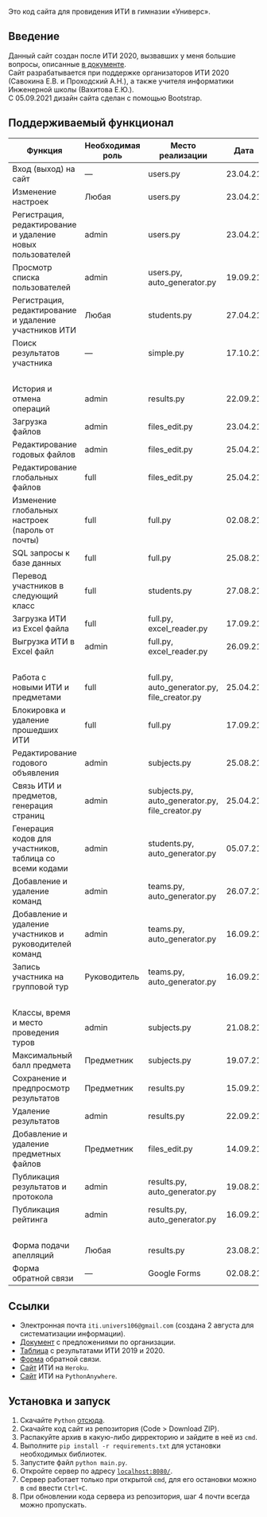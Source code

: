 Это код сайта для провидения ИТИ в гимназии «Универс».  

## Введение
Данный сайт создан после ИТИ 2020, вызвавших у меня большие вопросы, описанные [в документе](https://docs.google.com/document/d/1-kQDHJF7G2VTbGUDE-pVWSsK-hd90rPEaE97XZG1YqY/edit?usp=sharing).  
Сайт разрабатывается при поддержке организаторов ИТИ 2020 (Савокина Е.В. и Проходский А.Н.), а также
учителя информатики Инженерной школы (Вахитова Е.Ю.).  
С 05.09.2021 дизайн сайта сделан с помощью Bootstrap.

## Поддерживаемый функционал
| Функция | Необходимая роль | Место реализации | Дата |
| ------- | ----- | ----- | ---- |
| Вход (выход) на сайт | — | users.py | 23.04.21 |
| Изменение настроек | Любая | users.py | 23.04.21 |
| Регистрация, редактирование и удаление новых пользователей | admin | users.py | 23.04.21 |
| Просмотр списка пользователей | admin | users.py, auto_generator.py | 19.09.21 |
| Регистрация, редактирование и удаление участников ИТИ | Любая | students.py | 27.04.21 |
| Поиск результатов участника | — | simple.py | 17.10.21 |
| &nbsp; | | | |
| История и отмена операций | admin | results.py | 22.09.21 |
| Загрузка файлов | admin | files_edit.py | 23.04.21 |
| Редактирование годовых файлов | admin | files_edit.py | 25.04.21 |
| Редактирование глобальных файлов | full | files_edit.py | 25.04.21 |
| Изменение глобальных настроек (пароль от почты) | full | full.py | 02.08.21 |
| SQL запросы к базе данных | full | full.py | 25.08.21 |
| Перевод участников в следующий класс | full | students.py | 27.08.21 |
| Загрузка ИТИ из Excel файла | full | full.py, excel_reader.py | 17.09.21 |
| Выгрузка ИТИ в Excel файл | admin | full.py, excel_reader.py | 26.09.21 |
| &nbsp; | | | |
| Работа с новыми ИТИ и предметами | full | full.py, auto_generator.py, file_creator.py | 25.04.21 |
| Блокировка и удаление прошедших ИТИ | full | full.py | 17.09.21 |
| Редактирование годового объявления | admin | subjects.py | 25.08.21 |
| Связь ИТИ и предметов, генерация страниц | admin | subjects.py, auto_generator.py, file_creator.py | 25.04.21 |
| Генерация кодов для участников, таблица со всеми кодами | admin | students.py, auto_generator.py | 05.07.21 |
| Добавление и удаление команд | admin | teams.py, auto_generator.py  | 26.07.21 |
| Добавление и удаление участников и руководителей команд | admin | teams.py, auto_generator.py | 16.09.21 |
| Запись участника на групповой тур | Руководитель | teams.py, auto_generator.py | 16.09.21 |
| &nbsp; | | | |
| Классы, время и место проведения туров | admin | subjects.py | 21.08.21 |
| Максимальный балл предмета | Предметник | subjects.py | 19.07.21 |
| Сохранение и предпросмотр результатов | Предметник | results.py | 15.09.21 |
| Удаление результатов | admin | results.py | 22.09.21 |
| Добавление и удаление предметных файлов | Предметник | files_edit.py | 14.09.21 |
| Публикация результатов и протокола | admin | results.py, auto_generator.py | 19.08.21 |
| Публикация рейтинга | admin | results.py, auto_generator.py | 16.09.21 |
| &nbsp; | | | |
| Форма подачи апелляций | Любая | results.py | 23.08.21 |
| Форма обратной связи | — | Google Forms | 02.08.21 |

## Ссылки
+ Электронная почта `iti.univers106@gmail.com` (создана 2 августа для систематизации информации).
+ [Документ](https://docs.google.com/document/d/1-kQDHJF7G2VTbGUDE-pVWSsK-hd90rPEaE97XZG1YqY/edit?usp=sharing) с предложениями по организации.
+ [Таблица](https://drive.google.com/file/d/1v1KRGQv0LXIG6qS9Tl2b0p9_R18J4shq/view?usp=sharing) с результатами ИТИ 2019 и 2020.
+ [Форма](https://docs.google.com/forms/d/e/1FAIpQLSd7FopqmHoR5Ugcg_-ZAs-guy8NHS5PSvvDsx_rYetaPMKxjw/viewform?usp=sf_link) обратной связи.
+ [Сайт](https://test-python-slava-shestakov.herokuapp.com/) ИТИ на `Heroku`.
+ [Сайт](https://slavashestakov2005.pythonanywhere.com/) ИТИ на `PythonAnywhere`.

## Установка и запуск
1. Скачайте `Python` [отсюда](https://www.python.org/downloads/).
2. Скачайте код сайт из репозитория (Code > Download ZIP).
3. Распакуйте архив в какую-либо дирректорию и зайдите в неё из `cmd`.
4. Выполните `pip install -r requirements.txt` для установки необходимых библиотек.
5. Запустите файл `python main.py`.
6. Откройте сервер по адресу [`localhost:8080/`](http://localhost:8080/).
7. Сервер работает только при открытой `cmd`, для его остановки можно в `cmd` ввести `Ctrl+C`.
8. При обновлении кода сервера из репозитория, шаг 4 почти всегда можно пропускать.

